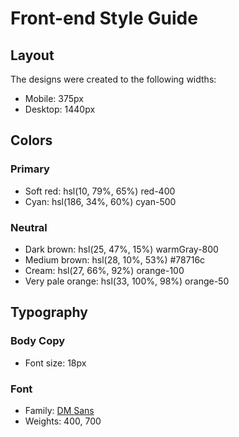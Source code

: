 # Front-end Style Guide

## Layout

The designs were created to the following widths:

- Mobile: 375px
- Desktop: 1440px

## Colors

### Primary

- Soft red: hsl(10, 79%, 65%) red-400
- Cyan: hsl(186, 34%, 60%) cyan-500

### Neutral

- Dark brown: hsl(25, 47%, 15%) warmGray-800
- Medium brown: hsl(28, 10%, 53%) #78716c
- Cream: hsl(27, 66%, 92%) orange-100 
- Very pale orange: hsl(33, 100%, 98%) orange-50

## Typography

### Body Copy

- Font size: 18px

### Font

- Family: [DM Sans](https://fonts.google.com/specimen/DM+Sans)
- Weights: 400, 700
